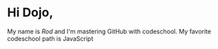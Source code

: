 Hi Dojo,
==========
My name is *Rod* and I'm mastering GitHub with codeschool.
My favorite codeschool path is JavaScript
